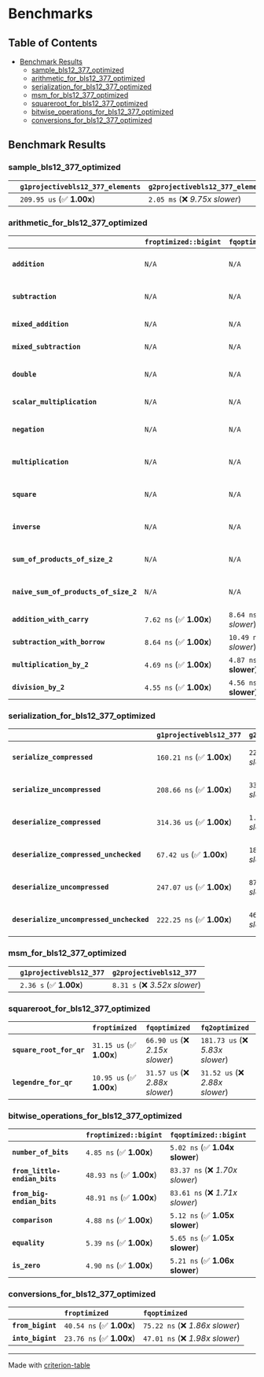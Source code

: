 # Benchmarks

## Table of Contents

- [Benchmark Results](#benchmark-results)
    - [sample_bls12_377_optimized](#sample_bls12_377_optimized)
    - [arithmetic_for_bls12_377_optimized](#arithmetic_for_bls12_377_optimized)
    - [serialization_for_bls12_377_optimized](#serialization_for_bls12_377_optimized)
    - [msm_for_bls12_377_optimized](#msm_for_bls12_377_optimized)
    - [squareroot_for_bls12_377_optimized](#squareroot_for_bls12_377_optimized)
    - [bitwise_operations_for_bls12_377_optimized](#bitwise_operations_for_bls12_377_optimized)
    - [conversions_for_bls12_377_optimized](#conversions_for_bls12_377_optimized)

## Benchmark Results

### sample_bls12_377_optimized

|        | `g1projectivebls12_377_elements`          | `g2projectivebls12_377_elements`           |
|:-------|:------------------------------------------|:------------------------------------------ |
|        | `209.95 us` (✅ **1.00x**)                 | `2.05 ms` (❌ *9.75x slower*)               |

### arithmetic_for_bls12_377_optimized

|                                       | `froptimized::bigint`          | `fqoptimized::bigint`           | `g1projectivebls12_377`          | `g2projectivebls12_377`          | `fq2optimized`                   | `fq12optimized`                   | `fqoptimized`                     | `froptimized`                     |
|:--------------------------------------|:-------------------------------|:--------------------------------|:---------------------------------|:---------------------------------|:---------------------------------|:----------------------------------|:----------------------------------|:--------------------------------- |
| **`addition`**                        | `N/A`                          | `N/A`                           | `1.24 us` (✅ **1.00x**)          | `4.56 us` (❌ *3.68x slower*)     | `22.99 ns` (🚀 **53.86x faster**) | `194.62 ns` (🚀 **6.36x faster**)  | `12.48 ns` (🚀 **99.21x faster**)  | `8.72 ns` (🚀 **142.05x faster**)  |
| **`subtraction`**                     | `N/A`                          | `N/A`                           | `1.29 us` (✅ **1.00x**)          | `4.64 us` (❌ *3.60x slower*)     | `23.22 ns` (🚀 **55.41x faster**) | `162.03 ns` (🚀 **7.94x faster**)  | `12.73 ns` (🚀 **101.04x faster**) | `8.82 ns` (🚀 **145.92x faster**)  |
| **`mixed_addition`**                  | `N/A`                          | `N/A`                           | `903.14 ns` (✅ **1.00x**)        | `3.31 us` (❌ *3.67x slower*)     | `N/A`                            | `N/A`                             | `N/A`                             | `N/A`                             |
| **`mixed_subtraction`**               | `N/A`                          | `N/A`                           | `933.93 ns` (✅ **1.00x**)        | `3.35 us` (❌ *3.59x slower*)     | `N/A`                            | `N/A`                             | `N/A`                             | `N/A`                             |
| **`double`**                          | `N/A`                          | `N/A`                           | `609.92 ns` (✅ **1.00x**)        | `2.26 us` (❌ *3.70x slower*)     | `12.36 ns` (🚀 **49.33x faster**) | `71.97 ns` (🚀 **8.47x faster**)   | `7.13 ns` (🚀 **85.52x faster**)   | `5.92 ns` (🚀 **103.10x faster**)  |
| **`scalar_multiplication`**           | `N/A`                          | `N/A`                           | `340.79 us` (✅ **1.00x**)        | `1.18 ms` (❌ *3.46x slower*)     | `N/A`                            | `N/A`                             | `N/A`                             | `N/A`                             |
| **`negation`**                        | `N/A`                          | `N/A`                           | `N/A`                            | `N/A`                            | `22.34 ns` (❌ *3.63x slower*)    | `95.77 ns` (❌ *15.54x slower*)    | `18.29 ns` (❌ *2.97x slower*)     | `6.16 ns` (✅ **1.00x**)           |
| **`multiplication`**                  | `N/A`                          | `N/A`                           | `N/A`                            | `N/A`                            | `267.61 ns` (❌ *6.21x slower*)   | `7.18 us` (❌ *166.47x slower*)    | `76.25 ns` (❌ *1.77x slower*)     | `43.10 ns` (✅ **1.00x**)          |
| **`square`**                          | `N/A`                          | `N/A`                           | `N/A`                            | `N/A`                            | `240.27 ns` (❌ *6.64x slower*)   | `5.05 us` (❌ *139.55x slower*)    | `66.46 ns` (❌ *1.84x slower*)     | `36.18 ns` (✅ **1.00x**)          |
| **`inverse`**                         | `N/A`                          | `N/A`                           | `N/A`                            | `N/A`                            | `15.12 us` (❌ *2.15x slower*)    | `27.55 us` (❌ *3.91x slower*)     | `14.78 us` (❌ *2.10x slower*)     | `7.05 us` (✅ **1.00x**)           |
| **`sum_of_products_of_size_2`**       | `N/A`                          | `N/A`                           | `N/A`                            | `N/A`                            | `578.42 ns` (❌ *9.42x slower*)   | `14.63 us` (❌ *238.36x slower*)   | `117.66 ns` (❌ *1.92x slower*)    | `61.38 ns` (✅ **1.00x**)          |
| **`naive_sum_of_products_of_size_2`** | `N/A`                          | `N/A`                           | `N/A`                            | `N/A`                            | `565.33 ns` (❌ *6.18x slower*)   | `14.53 us` (❌ *158.80x slower*)   | `162.30 ns` (❌ *1.77x slower*)    | `91.52 ns` (✅ **1.00x**)          |
| **`addition_with_carry`**             | `7.62 ns` (✅ **1.00x**)        | `8.64 ns` (❌ *1.13x slower*)    | `N/A`                            | `N/A`                            | `N/A`                            | `N/A`                             | `N/A`                             | `N/A`                             |
| **`subtraction_with_borrow`**         | `8.64 ns` (✅ **1.00x**)        | `10.49 ns` (❌ *1.21x slower*)   | `N/A`                            | `N/A`                            | `N/A`                            | `N/A`                             | `N/A`                             | `N/A`                             |
| **`multiplication_by_2`**             | `4.69 ns` (✅ **1.00x**)        | `4.87 ns` (✅ **1.04x slower**)  | `N/A`                            | `N/A`                            | `N/A`                            | `N/A`                             | `N/A`                             | `N/A`                             |
| **`division_by_2`**                   | `4.55 ns` (✅ **1.00x**)        | `4.56 ns` (✅ **1.00x slower**)  | `N/A`                            | `N/A`                            | `N/A`                            | `N/A`                             | `N/A`                             | `N/A`                             |

### serialization_for_bls12_377_optimized

|                                          | `g1projectivebls12_377`          | `g2projectivebls12_377`          | `froptimized`                      | `fqoptimized`                      | `fq2optimized`                      | `fq12optimized`                   |
|:-----------------------------------------|:---------------------------------|:---------------------------------|:-----------------------------------|:-----------------------------------|:------------------------------------|:--------------------------------- |
| **`serialize_compressed`**               | `160.21 ns` (✅ **1.00x**)        | `220.55 ns` (❌ *1.38x slower*)   | `30.60 ns` (🚀 **5.24x faster**)    | `55.49 ns` (🚀 **2.89x faster**)    | `110.45 ns` (✅ **1.45x faster**)    | `853.85 ns` (❌ *5.33x slower*)    |
| **`serialize_uncompressed`**             | `208.66 ns` (✅ **1.00x**)        | `338.76 ns` (❌ *1.62x slower*)   | `32.66 ns` (🚀 **6.39x faster**)    | `55.80 ns` (🚀 **3.74x faster**)    | `110.38 ns` (🚀 **1.89x faster**)    | `855.29 ns` (❌ *4.10x slower*)    |
| **`deserialize_compressed`**             | `314.36 us` (✅ **1.00x**)        | `1.06 ms` (❌ *3.37x slower*)     | `51.39 ns` (🚀 **6116.54x faster**) | `92.85 ns` (🚀 **3385.69x faster**) | `209.19 ns` (🚀 **1502.73x faster**) | `1.27 us` (🚀 **247.73x faster**)  |
| **`deserialize_compressed_unchecked`**   | `67.42 us` (✅ **1.00x**)         | `182.27 us` (❌ *2.70x slower*)   | `51.31 ns` (🚀 **1313.93x faster**) | `92.97 ns` (🚀 **725.18x faster**)  | `208.90 ns` (🚀 **322.74x faster**)  | `1.27 us` (🚀 **53.14x faster**)   |
| **`deserialize_uncompressed`**           | `247.07 us` (✅ **1.00x**)        | `875.34 us` (❌ *3.54x slower*)   | `51.42 ns` (🚀 **4805.18x faster**) | `93.24 ns` (🚀 **2649.79x faster**) | `209.45 ns` (🚀 **1179.62x faster**) | `1.27 us` (🚀 **195.03x faster**)  |
| **`deserialize_uncompressed_unchecked`** | `222.25 ns` (✅ **1.00x**)        | `463.59 ns` (❌ *2.09x slower*)   | `51.33 ns` (🚀 **4.33x faster**)    | `93.30 ns` (🚀 **2.38x faster**)    | `208.86 ns` (✅ **1.06x faster**)    | `1.27 us` (❌ *5.70x slower*)      |

### msm_for_bls12_377_optimized

|        | `g1projectivebls12_377`          | `g2projectivebls12_377`           |
|:-------|:---------------------------------|:--------------------------------- |
|        | `2.36 s` (✅ **1.00x**)           | `8.31 s` (❌ *3.52x slower*)       |

### squareroot_for_bls12_377_optimized

|                          | `froptimized`            | `fqoptimized`                   | `fq2optimized`                    |
|:-------------------------|:-------------------------|:--------------------------------|:--------------------------------- |
| **`square_root_for_qr`** | `31.15 us` (✅ **1.00x**) | `66.90 us` (❌ *2.15x slower*)   | `181.73 us` (❌ *5.83x slower*)    |
| **`legendre_for_qr`**    | `10.95 us` (✅ **1.00x**) | `31.57 us` (❌ *2.88x slower*)   | `31.52 us` (❌ *2.88x slower*)     |

### bitwise_operations_for_bls12_377_optimized

|                               | `froptimized::bigint`          | `fqoptimized::bigint`            |
|:------------------------------|:-------------------------------|:-------------------------------- |
| **`number_of_bits`**          | `4.85 ns` (✅ **1.00x**)        | `5.02 ns` (✅ **1.04x slower**)   |
| **`from_little-endian_bits`** | `48.93 ns` (✅ **1.00x**)       | `83.37 ns` (❌ *1.70x slower*)    |
| **`from_big-endian_bits`**    | `48.91 ns` (✅ **1.00x**)       | `83.61 ns` (❌ *1.71x slower*)    |
| **`comparison`**              | `4.88 ns` (✅ **1.00x**)        | `5.12 ns` (✅ **1.05x slower**)   |
| **`equality`**                | `5.39 ns` (✅ **1.00x**)        | `5.65 ns` (✅ **1.05x slower**)   |
| **`is_zero`**                 | `4.90 ns` (✅ **1.00x**)        | `5.21 ns` (✅ **1.06x slower**)   |

### conversions_for_bls12_377_optimized

|                   | `froptimized`            | `fqoptimized`                    |
|:------------------|:-------------------------|:-------------------------------- |
| **`from_bigint`** | `40.54 ns` (✅ **1.00x**) | `75.22 ns` (❌ *1.86x slower*)    |
| **`into_bigint`** | `23.76 ns` (✅ **1.00x**) | `47.01 ns` (❌ *1.98x slower*)    |

---
Made with [criterion-table](https://github.com/nu11ptr/criterion-table)

